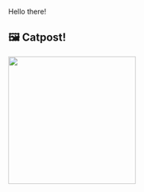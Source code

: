 Hello there!



## 🖼️ Catpost!

<sub>
    <img src="https://cdn2.thecatapi.com/images/bvd.png" height="256">
</sub>

